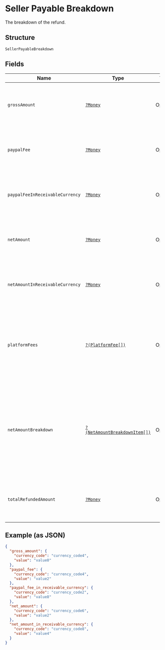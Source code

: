 
# Seller Payable Breakdown

The breakdown of the refund.

## Structure

`SellerPayableBreakdown`

## Fields

| Name | Type | Tags | Description | Getter | Setter |
|  --- | --- | --- | --- | --- | --- |
| `grossAmount` | [`?Money`](../../doc/models/money.md) | Optional | The currency and amount for a financial transaction, such as a balance or payment due. | getGrossAmount(): ?Money | setGrossAmount(?Money grossAmount): void |
| `paypalFee` | [`?Money`](../../doc/models/money.md) | Optional | The currency and amount for a financial transaction, such as a balance or payment due. | getPaypalFee(): ?Money | setPaypalFee(?Money paypalFee): void |
| `paypalFeeInReceivableCurrency` | [`?Money`](../../doc/models/money.md) | Optional | The currency and amount for a financial transaction, such as a balance or payment due. | getPaypalFeeInReceivableCurrency(): ?Money | setPaypalFeeInReceivableCurrency(?Money paypalFeeInReceivableCurrency): void |
| `netAmount` | [`?Money`](../../doc/models/money.md) | Optional | The currency and amount for a financial transaction, such as a balance or payment due. | getNetAmount(): ?Money | setNetAmount(?Money netAmount): void |
| `netAmountInReceivableCurrency` | [`?Money`](../../doc/models/money.md) | Optional | The currency and amount for a financial transaction, such as a balance or payment due. | getNetAmountInReceivableCurrency(): ?Money | setNetAmountInReceivableCurrency(?Money netAmountInReceivableCurrency): void |
| `platformFees` | [`?(PlatformFee[])`](../../doc/models/platform-fee.md) | Optional | An array of platform or partner fees, commissions, or brokerage fees for the refund.<br>**Constraints**: *Minimum Items*: `0`, *Maximum Items*: `1` | getPlatformFees(): ?array | setPlatformFees(?array platformFees): void |
| `netAmountBreakdown` | [`?(NetAmountBreakdownItem[])`](../../doc/models/net-amount-breakdown-item.md) | Optional | An array of breakdown values for the net amount. Returned when the currency of the refund is different from the currency of the PayPal account where the payee holds their funds. | getNetAmountBreakdown(): ?array | setNetAmountBreakdown(?array netAmountBreakdown): void |
| `totalRefundedAmount` | [`?Money`](../../doc/models/money.md) | Optional | The currency and amount for a financial transaction, such as a balance or payment due. | getTotalRefundedAmount(): ?Money | setTotalRefundedAmount(?Money totalRefundedAmount): void |

## Example (as JSON)

```json
{
  "gross_amount": {
    "currency_code": "currency_code4",
    "value": "value0"
  },
  "paypal_fee": {
    "currency_code": "currency_code4",
    "value": "value2"
  },
  "paypal_fee_in_receivable_currency": {
    "currency_code": "currency_code2",
    "value": "value8"
  },
  "net_amount": {
    "currency_code": "currency_code6",
    "value": "value2"
  },
  "net_amount_in_receivable_currency": {
    "currency_code": "currency_code8",
    "value": "value4"
  }
}
```

